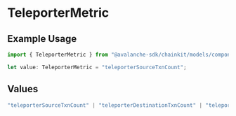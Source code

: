 # TeleporterMetric

## Example Usage

```typescript
import { TeleporterMetric } from "@avalanche-sdk/chainkit/models/components";

let value: TeleporterMetric = "teleporterSourceTxnCount";
```

## Values

```typescript
"teleporterSourceTxnCount" | "teleporterDestinationTxnCount" | "teleporterTotalTxnCount"
```